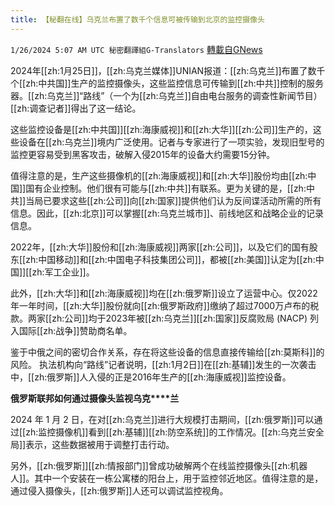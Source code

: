 ```yaml
---
title: 【秘翻在线】乌克兰布置了数千个信息可被传输到北京的监控摄像头
---
```

`1/26/2024 5:07 AM UTC 秘密翻譯組G-Translators` [轉載自GNews](https://gnews.org/articles/2254803)

2024年[[zh:1月25日]]，[[zh:乌克兰媒体]]UNIAN报道：[[zh:乌克兰]]布置了数千个[[zh:中共国]]生产的监控摄像头，这些监控信息可传输到[[zh:中共]]控制的服务器。[[zh:乌克兰]]“路线”（一个为[[zh:乌克兰]]自由电台服务的调查性新闻节目）[[zh:调查记者]]得出了这一结论。

这些监控设备是[[zh:中共国]][[zh:海康威视]]和[[zh:大华]][[zh:公司]]生产的，这些设备在[[zh:乌克兰]]境内广泛使用。记者与专家进行了一项实验，发现旧型号的监控更容易受到黑客攻击，破解入侵2015年的设备大约需要15分钟。

值得注意的是，生产这些摄像机的[[zh:海康威视]]和[[zh:大华]]股份均由[[zh:中国]]国有企业控制。他们很有可能与[[zh:中共]]有联系。更为关键的是，[[zh:中共]]当局已要求这些[[zh:公司]]向[[zh:国家]]提供他们认为反间谍活动所需的所有信息。因此，[[zh:北京]]可以掌握[[zh:乌克兰城市]]、前线地区和战略企业的记录信息。

2022年，[[zh:大华]]股份和[[zh:海康威视]]两家[[zh:公司]]，以及它们的国有股东[[zh:中国移动]]和[[zh:中国电子科技集团公司]]，都被[[zh:美国]]认定为[[zh:中国]][[zh:军工企业]]。

此外，[[zh:大华]]和[[zh:海康威视]]均在[[zh:俄罗斯]]设立了运营中心。仅2022年一年时间，[[zh:大华]]股份就向[[zh:俄罗斯政府]]缴纳了超过7000万卢布的税款。两家[[zh:公司]]均于2023年被[[zh:乌克兰]][[zh:国家]]反腐败局 (NACP) 列入国际[[zh:战争]]赞助商名单。

鉴于中俄之间的密切合作关系，存在将这些设备的信息直接传输给[[zh:莫斯科]]的风险。 执法机构向“路线”记者说明，[[zh:1月2日]]在[[zh:基辅]]发生的一次袭击中，[[zh:俄罗斯]]人入侵的正是2016年生产的[[zh:海康威视]]监控设备。

**俄****罗****斯****联****邦如何通****过摄****像****头监视乌****克****兰**

2024 年 1 月 2 日，在对[[zh:乌克兰]]进行大规模打击期间，[[zh:俄罗斯]]可以通过[[zh:监控摄像机]]看到[[zh:基辅]][[zh:防空系统]]的工作情况。[[zh:乌克兰安全局]]表示，这些数据被用于调整打击行动。

另外，[[zh:俄罗斯]][[zh:情报部门]]曾成功破解两个在线监控摄像头[[zh:机器人]]。其中一个安装在一栋公寓楼的阳台上，用于监控邻近地区。值得注意的是，通过侵入摄像头，[[zh:俄罗斯]]人还可以调试监控视角。
